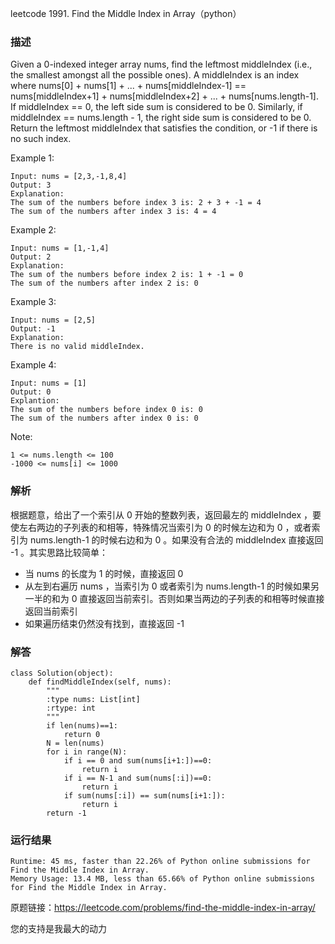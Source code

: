 leetcode  1991. Find the Middle Index in Array（python）

### 描述


Given a 0-indexed integer array nums, find the leftmost middleIndex (i.e., the smallest amongst all the possible ones).
A middleIndex is an index where nums[0] + nums[1] + ... + nums[middleIndex-1] == nums[middleIndex+1] + nums[middleIndex+2] + ... + nums[nums.length-1].
If middleIndex == 0, the left side sum is considered to be 0. Similarly, if middleIndex == nums.length - 1, the right side sum is considered to be 0.
Return the leftmost middleIndex that satisfies the condition, or -1 if there is no such index.




Example 1:


	Input: nums = [2,3,-1,8,4]
	Output: 3
	Explanation:
	The sum of the numbers before index 3 is: 2 + 3 + -1 = 4
	The sum of the numbers after index 3 is: 4 = 4	

	
Example 2:

	Input: nums = [1,-1,4]
	Output: 2
	Explanation:
	The sum of the numbers before index 2 is: 1 + -1 = 0
	The sum of the numbers after index 2 is: 0



Example 3:

	Input: nums = [2,5]
	Output: -1
	Explanation:
	There is no valid middleIndex.


	
Example 4:

	Input: nums = [1]
	Output: 0
	Explantion:
	The sum of the numbers before index 0 is: 0
	The sum of the numbers after index 0 is: 0





Note:

	1 <= nums.length <= 100
	-1000 <= nums[i] <= 1000



### 解析

根据题意，给出了一个索引从 0 开始的整数列表，返回最左的 middleIndex ，要使左右两边的子列表的和相等，特殊情况当索引为 0 的时候左边和为 0 ，或者索引为 nums.length-1 的时候右边和为 0 。如果没有合法的 middleIndex 直接返回 -1 。其实思路比较简单：

* 当 nums 的长度为 1 的时候，直接返回 0
* 从左到右遍历 nums ，当索引为 0 或者索引为 nums.length-1 的时候如果另一半的和为 0 直接返回当前索引。否则如果当两边的子列表的和相等时候直接返回当前索引
* 如果遍历结束仍然没有找到，直接返回 -1



### 解答
				

	class Solution(object):
	    def findMiddleIndex(self, nums):
	        """
	        :type nums: List[int]
	        :rtype: int
	        """
	        if len(nums)==1:
	            return 0
	        N = len(nums)
	        for i in range(N):
	            if i == 0 and sum(nums[i+1:])==0:
	                return i
	            if i == N-1 and sum(nums[:i])==0:
	                return i
	            if sum(nums[:i]) == sum(nums[i+1:]):
	                return i
	        return -1
	            
	            
	        	      
			

            	      
			
### 运行结果
	
	Runtime: 45 ms, faster than 22.26% of Python online submissions for Find the Middle Index in Array.
	Memory Usage: 13.4 MB, less than 65.66% of Python online submissions for Find the Middle Index in Array.



原题链接：https://leetcode.com/problems/find-the-middle-index-in-array/



您的支持是我最大的动力
